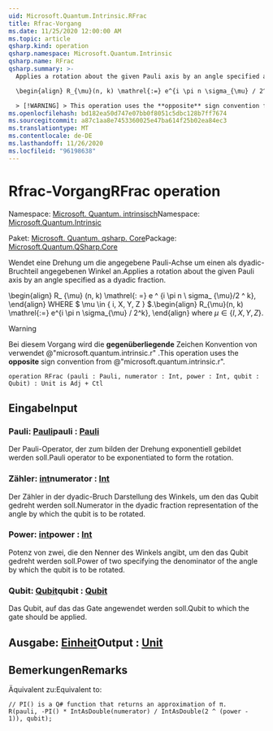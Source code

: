 ```yaml
---
uid: Microsoft.Quantum.Intrinsic.RFrac
title: Rfrac-Vorgang
ms.date: 11/25/2020 12:00:00 AM
ms.topic: article
qsharp.kind: operation
qsharp.namespace: Microsoft.Quantum.Intrinsic
qsharp.name: RFrac
qsharp.summary: >-
  Applies a rotation about the given Pauli axis by an angle specified as a dyadic fraction.

  \begin{align} R_{\mu}(n, k) \mathrel{:=} e^{i \pi n \sigma_{\mu} / 2^k}, \end{align} where $\mu \in \{I, X, Y, Z\}$.

  > [!WARNING] > This operation uses the **opposite** sign convention from > @"microsoft.quantum.intrinsic.r".
ms.openlocfilehash: bd182ea50d747e07bb0f8051c5dbc128b7ff7674
ms.sourcegitcommit: a87c1aa8e7453360025e47ba614f25b02ea84ec3
ms.translationtype: MT
ms.contentlocale: de-DE
ms.lasthandoff: 11/26/2020
ms.locfileid: "96198638"
---
```

# <a name="rfrac-operation"></a><span data-ttu-id="288a2-102">Rfrac-Vorgang</span><span class="sxs-lookup"><span data-stu-id="288a2-102">RFrac operation</span></span>

<span data-ttu-id="288a2-103">Namespace: [Microsoft. Quantum. intrinsisch](xref:Microsoft.Quantum.Intrinsic)</span><span class="sxs-lookup"><span data-stu-id="288a2-103">Namespace: [Microsoft.Quantum.Intrinsic](xref:Microsoft.Quantum.Intrinsic)</span></span>

<span data-ttu-id="288a2-104">Paket: [Microsoft. Quantum. qsharp. Core](https://nuget.org/packages/Microsoft.Quantum.QSharp.Core)</span><span class="sxs-lookup"><span data-stu-id="288a2-104">Package: [Microsoft.Quantum.QSharp.Core](https://nuget.org/packages/Microsoft.Quantum.QSharp.Core)</span></span>


<span data-ttu-id="288a2-105">Wendet eine Drehung um die angegebene Pauli-Achse um einen als dyadic-Bruchteil angegebenen Winkel an.</span><span class="sxs-lookup"><span data-stu-id="288a2-105">Applies a rotation about the given Pauli axis by an angle specified as a dyadic fraction.</span></span>

<span data-ttu-id="288a2-106">\begin{align} R_ {\mu} (n, k) \mathrel{: =} e ^ {i \pi n \ sigma_ {\mu}/2 ^ k}, \end{align} WHERE $ \mu \in \{ i, X, Y, Z \} $.</span><span class="sxs-lookup"><span data-stu-id="288a2-106">\begin{align} R_{\mu}(n, k) \mathrel{:=} e^{i \pi n \sigma_{\mu} / 2^k}, \end{align} where $\mu \in \{I, X, Y, Z\}$.</span></span>

> [!WARNING]
> <span data-ttu-id="288a2-107">Bei diesem Vorgang wird die **gegenüberliegende** Zeichen Konvention von verwendet @"microsoft.quantum.intrinsic.r" .</span><span class="sxs-lookup"><span data-stu-id="288a2-107">This operation uses the **opposite** sign convention from @"microsoft.quantum.intrinsic.r".</span></span>

```qsharp
operation RFrac (pauli : Pauli, numerator : Int, power : Int, qubit : Qubit) : Unit is Adj + Ctl
```


## <a name="input"></a><span data-ttu-id="288a2-108">Eingabe</span><span class="sxs-lookup"><span data-stu-id="288a2-108">Input</span></span>

### <a name="pauli--pauli"></a><span data-ttu-id="288a2-109">Pauli: [Pauli](xref:microsoft.quantum.lang-ref.pauli)</span><span class="sxs-lookup"><span data-stu-id="288a2-109">pauli : [Pauli](xref:microsoft.quantum.lang-ref.pauli)</span></span>

<span data-ttu-id="288a2-110">Der Pauli-Operator, der zum bilden der Drehung exponentiell gebildet werden soll.</span><span class="sxs-lookup"><span data-stu-id="288a2-110">Pauli operator to be exponentiated to form the rotation.</span></span>


### <a name="numerator--int"></a><span data-ttu-id="288a2-111">Zähler: [int](xref:microsoft.quantum.lang-ref.int)</span><span class="sxs-lookup"><span data-stu-id="288a2-111">numerator : [Int](xref:microsoft.quantum.lang-ref.int)</span></span>

<span data-ttu-id="288a2-112">Der Zähler in der dyadic-Bruch Darstellung des Winkels, um den das Qubit gedreht werden soll.</span><span class="sxs-lookup"><span data-stu-id="288a2-112">Numerator in the dyadic fraction representation of the angle by which the qubit is to be rotated.</span></span>


### <a name="power--int"></a><span data-ttu-id="288a2-113">Power: [int](xref:microsoft.quantum.lang-ref.int)</span><span class="sxs-lookup"><span data-stu-id="288a2-113">power : [Int](xref:microsoft.quantum.lang-ref.int)</span></span>

<span data-ttu-id="288a2-114">Potenz von zwei, die den Nenner des Winkels angibt, um den das Qubit gedreht werden soll.</span><span class="sxs-lookup"><span data-stu-id="288a2-114">Power of two specifying the denominator of the angle by which the qubit is to be rotated.</span></span>


### <a name="qubit--qubit"></a><span data-ttu-id="288a2-115">Qubit: [Qubit](xref:microsoft.quantum.lang-ref.qubit)</span><span class="sxs-lookup"><span data-stu-id="288a2-115">qubit : [Qubit](xref:microsoft.quantum.lang-ref.qubit)</span></span>

<span data-ttu-id="288a2-116">Das Qubit, auf das das Gate angewendet werden soll.</span><span class="sxs-lookup"><span data-stu-id="288a2-116">Qubit to which the gate should be applied.</span></span>



## <a name="output--unit"></a><span data-ttu-id="288a2-117">Ausgabe: [Einheit](xref:microsoft.quantum.lang-ref.unit)</span><span class="sxs-lookup"><span data-stu-id="288a2-117">Output : [Unit](xref:microsoft.quantum.lang-ref.unit)</span></span>



## <a name="remarks"></a><span data-ttu-id="288a2-118">Bemerkungen</span><span class="sxs-lookup"><span data-stu-id="288a2-118">Remarks</span></span>

<span data-ttu-id="288a2-119">Äquivalent zu:</span><span class="sxs-lookup"><span data-stu-id="288a2-119">Equivalent to:</span></span>

```qsharp
// PI() is a Q# function that returns an approximation of π.
R(pauli, -PI() * IntAsDouble(numerator) / IntAsDouble(2 ^ (power - 1)), qubit);
```